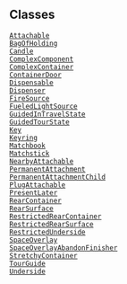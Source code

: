 ## Classes

<a href="../object/Attachable.html#Attachable"
target="main"><code>Attachable</code></a>  
<a href="../object/BagOfHolding.html#BagOfHolding"
target="main"><code>BagOfHolding</code></a>  
<a href="../object/Candle.html#Candle"
target="main"><code>Candle</code></a>  
<a href="../object/ComplexComponent.html#ComplexComponent"
target="main"><code>ComplexComponent</code></a>  
<a href="../object/ComplexContainer.html#ComplexContainer"
target="main"><code>ComplexContainer</code></a>  
<a href="../object/ContainerDoor.html#ContainerDoor"
target="main"><code>ContainerDoor</code></a>  
<a href="../object/Dispensable.html#Dispensable"
target="main"><code>Dispensable</code></a>  
<a href="../object/Dispenser.html#Dispenser"
target="main"><code>Dispenser</code></a>  
<a href="../object/FireSource.html#FireSource"
target="main"><code>FireSource</code></a>  
<a href="../object/FueledLightSource.html#FueledLightSource"
target="main"><code>FueledLightSource</code></a>  
<a href="../object/GuidedInTravelState.html#GuidedInTravelState"
target="main"><code>GuidedInTravelState</code></a>  
<a href="../object/GuidedTourState.html#GuidedTourState"
target="main"><code>GuidedTourState</code></a>  
<a href="../object/Key.html#Key" target="main"><code>Key</code></a>  
<a href="../object/Keyring.html#Keyring"
target="main"><code>Keyring</code></a>  
<a href="../object/Matchbook.html#Matchbook"
target="main"><code>Matchbook</code></a>  
<a href="../object/Matchstick.html#Matchstick"
target="main"><code>Matchstick</code></a>  
<a href="../object/NearbyAttachable.html#NearbyAttachable"
target="main"><code>NearbyAttachable</code></a>  
<a href="../object/PermanentAttachment.html#PermanentAttachment"
target="main"><code>PermanentAttachment</code></a>  
<a
href="../object/PermanentAttachmentChild.html#PermanentAttachmentChild"
target="main"><code>PermanentAttachmentChild</code></a>  
<a href="../object/PlugAttachable.html#PlugAttachable"
target="main"><code>PlugAttachable</code></a>  
<a href="../object/PresentLater.html#PresentLater"
target="main"><code>PresentLater</code></a>  
<a href="../object/RearContainer.html#RearContainer"
target="main"><code>RearContainer</code></a>  
<a href="../object/RearSurface.html#RearSurface"
target="main"><code>RearSurface</code></a>  
<a href="../object/RestrictedRearContainer.html#RestrictedRearContainer"
target="main"><code>RestrictedRearContainer</code></a>  
<a href="../object/RestrictedRearSurface.html#RestrictedRearSurface"
target="main"><code>RestrictedRearSurface</code></a>  
<a href="../object/RestrictedUnderside.html#RestrictedUnderside"
target="main"><code>RestrictedUnderside</code></a>  
<a href="../object/SpaceOverlay.html#SpaceOverlay"
target="main"><code>SpaceOverlay</code></a>  
<a
href="../object/SpaceOverlayAbandonFinisher.html#SpaceOverlayAbandonFinisher"
target="main"><code>SpaceOverlayAbandonFinisher</code></a>  
<a href="../object/StretchyContainer.html#StretchyContainer"
target="main"><code>StretchyContainer</code></a>  
<a href="../object/TourGuide.html#TourGuide"
target="main"><code>TourGuide</code></a>  
<a href="../object/Underside.html#Underside"
target="main"><code>Underside</code></a>  
